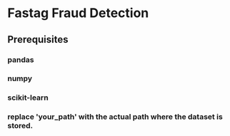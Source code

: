 # Fastag Fraud Detection
## Prerequisites
### pandas
### numpy
### scikit-learn
### replace 'your_path' with the actual path where the dataset is stored.
